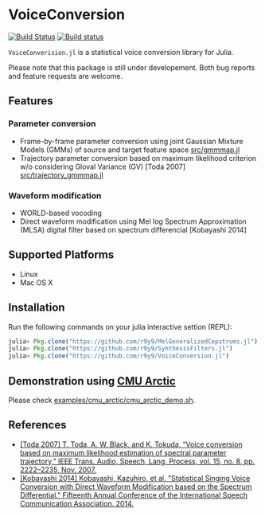 # VoiceConversion

[![Build Status](https://travis-ci.org/r9y9/VoiceConversion.jl.svg?branch=master)](https://travis-ci.org/r9y9/VoiceConversion.jl)
[![Build status](https://ci.appveyor.com/api/projects/status/byf0ru7b8d7hf2dn/branch/master?svg=true)](https://ci.appveyor.com/project/r9y9/voiceconversion-jl/branch/master)

`VoiceConverision.jl` is a statistical voice conversion library for Julia.

Please note that this package is still under developement. Both bug reports and feature requests are welcome.

## Features

### Parameter conversion

- Frame-by-frame parameter conversion using joint Gaussian Mixture Models (GMMs) of source and target feature space [src/gmmmap.jl](src/gmmmap.jl)
- Trajectory parameter conversion based on maximum likelihood criterion w/o considering Gloval Variance (GV) [Toda 2007] [src/trajectory_gmmmap.jl](src/trajectory_gmmmap.jl)

### Waveform modification

- WORLD-based vocoding
- Direct waveform modification using Mel log Spectrum Approximation (MLSA) digital filter based on spectrum differencial [Kobayashi 2014]

## Supported Platforms

- Linux
- Mac OS X

## Installation

Run the following commands on your julia interactive settion (REPL):

```julia
julia> Pkg.clone("https://github.com/r9y9/MelGeneralizedCepstrums.jl")
julia> Pkg.clone("https://github.com/r9y9/SynthesisFilters.jl")
julia> Pkg.clone("https://github.com/r9y9/VoiceConversion.jl")
```

## Demonstration using [CMU Arctic](http://festvox.org/cmu_arctic/)

Please check [examples/cmu_arctic/cmu_arctic_demo.sh](examples/cmu_arctic/cmu_arctic_demo.sh).

## References

- [[Toda 2007] T. Toda, A. W. Black, and K. Tokuda, “Voice conversion based on maximum likelihood estimation of spectral parameter trajectory,” IEEE
Trans. Audio, Speech, Lang. Process, vol. 15, no. 8, pp. 2222–2235,
Nov. 2007.](http://isw3.naist.jp/~tomoki/Tomoki/Journals/IEEE-Nov-2007_MLVC.pdf)
- [[Kobayashi 2014] Kobayashi, Kazuhiro, et al. "Statistical Singing Voice Conversion with Direct Waveform Modification based on the Spectrum Differential." Fifteenth Annual Conference of the International Speech Communication Association. 2014.](http://isw3.naist.jp/~kazuhiro-k/resource/kobayashi14IS.pdf)
